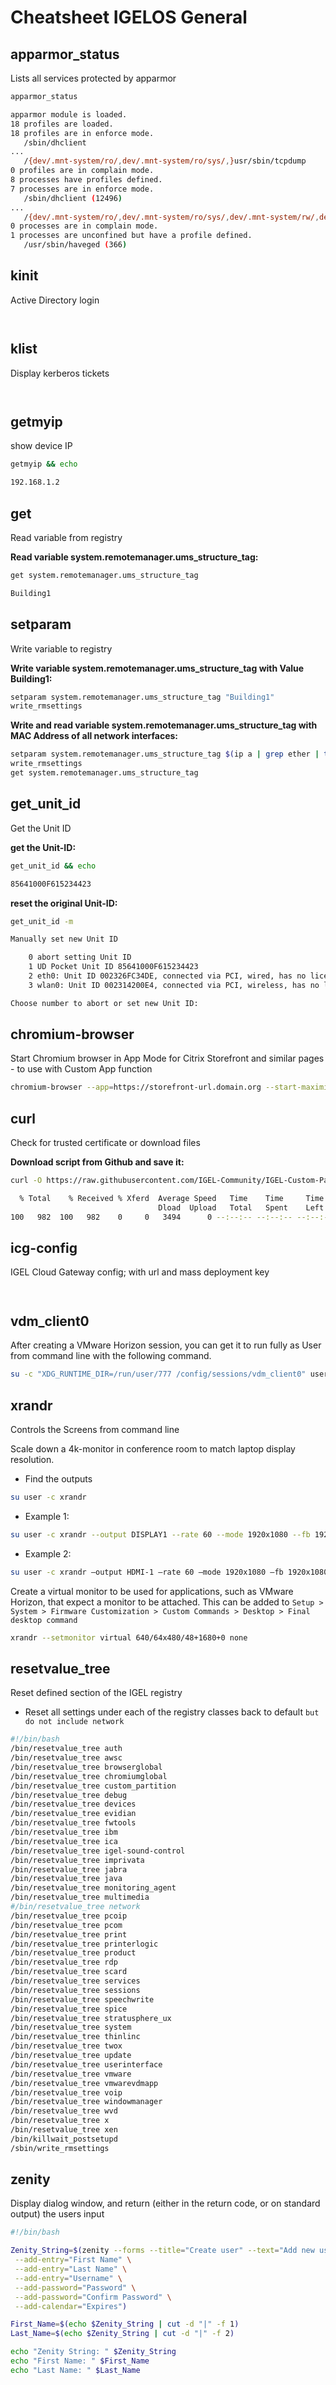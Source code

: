 # Cheatsheet IGELOS General

## apparmor_status

Lists all services protected by apparmor

```bash linenums="1"
apparmor_status
```

```bash linenums="1"
apparmor module is loaded.
18 profiles are loaded.
18 profiles are in enforce mode.
   /sbin/dhclient
...
   /{dev/.mnt-system/ro/,dev/.mnt-system/ro/sys/,}usr/sbin/tcpdump
0 profiles are in complain mode.
8 processes have profiles defined.
7 processes are in enforce mode.
   /sbin/dhclient (12496)
...
   /{dev/.mnt-system/ro/,dev/.mnt-system/ro/sys/,dev/.mnt-system/rw/,dev/.mnt-system/rw/sys/,}services/fbrw/firefox/{,*[^s][^h]} (14061)
0 processes are in complain mode.
1 processes are unconfined but have a profile defined.
   /usr/sbin/haveged (366)
```

## kinit

Active Directory login

```bash linenums="1"

```

```bash linenums="1"

```

## klist

Display kerberos tickets

```bash linenums="1"

```

```bash linenums="1"

```

## getmyip

show device IP

```bash linenums="1"
getmyip && echo
```

```bash linenums="1"
192.168.1.2
```

## get

Read variable from registry

**Read variable system.remotemanager.ums_structure_tag:**

```bash linenums="1"
get system.remotemanager.ums_structure_tag
```

```bash linenums="1"
Building1
```

## setparam

Write variable to registry

**Write variable system.remotemanager.ums_structure_tag with Value Building1:**

```bash linenums="1"
setparam system.remotemanager.ums_structure_tag "Building1"
write_rmsettings
```

**Write and read variable system.remotemanager.ums_structure_tag with MAC Address of all network interfaces:**

```bash linenums="1"
setparam system.remotemanager.ums_structure_tag $(ip a | grep ether | tr -s ' ' | cut -d " " -f 3 | paste -d " "  - -)
write_rmsettings
get system.remotemanager.ums_structure_tag
```


## get_unit_id

Get the Unit ID

**get the Unit-ID:**

```bash linenums="1"
get_unit_id && echo
```

```bash linenums="1"
85641000F615234423
```

**reset the original Unit-ID:**

```bash linenums="1"
get_unit_id -m
```

```bash linenums="1"
Manually set new Unit ID

    0 abort setting Unit ID
    1 UD Pocket Unit ID 85641000F615234423
    2 eth0: Unit ID 002326FC34DE, connected via PCI, wired, has no license
    3 wlan0: Unit ID 002314200E4, connected via PCI, wireless, has no license

Choose number to abort or set new Unit ID:
```

## chromium-browser

Start Chromium browser in App Mode for Citrix Storefront and similar pages - to use with Custom App function

```bash linenums="1"
chromium-browser --app=https://storefront-url.domain.org --start-maximized
```

## curl

Check for trusted certificate or download files

**Download script from Github and save it:**

```bash linenums="1"
curl -O https://raw.githubusercontent.com/IGEL-Community/IGEL-Custom-Partitions/master/CP_Source/Unified_Communications/Zoom/build/build-zoom-cp.sh
```

```bash linenums="1"
  % Total    % Received % Xferd  Average Speed   Time    Time     Time  Current
                                 Dload  Upload   Total   Spent    Left  Speed
100   982  100   982    0     0   3494      0 --:--:-- --:--:-- --:--:--  3494
```

## icg-config

IGEL Cloud Gateway config; with url and mass deployment key

```bash linenums="1"

```

```bash linenums="1"

```

## vdm_client0

After creating a VMware Horizon session, you can get it to run fully as User from command line with the following command.

```bash linenums="1"
su -c "XDG_RUNTIME_DIR=/run/user/777 /config/sessions/vdm_client0" user &
```

## xrandr

Controls the Screens from command line

Scale down a 4k-monitor in conference room to match laptop display resolution.

- Find the outputs

```bash linenums="1"
su user -c xrandr
```

- Example 1:

```bash linenums="1"
su user -c xrandr --output DISPLAY1 --rate 60 --mode 1920x1080 --fb 1920x1080 --panning 1920x1080* --output DISPLAY2 --mode 1920x1080 --same-as DISPLAY1
```

- Example 2:

```bash linenums="1"
su user -c xrandr —output HDMI-1 —rate 60 —mode 1920x1080 —fb 1920x1080 —panning 1920x1080* —output eDP-1 —mode 1920x1080 —same-as HDMI-1
```

Create a virtual monitor to be used for applications, such as VMware Horizon, that expect a monitor to be attached. This can be added to `Setup > System > Firmware Customization > Custom Commands > Desktop > Final desktop command`

```bash linenums="1"
xrandr --setmonitor virtual 640/64x480/48+1680+0 none
```

## resetvalue_tree

Reset defined section of the IGEL registry

- Reset all settings under each of the registry classes back to default `but do not include network`

```bash linenums="1"
#!/bin/bash
/bin/resetvalue_tree auth
/bin/resetvalue_tree awsc
/bin/resetvalue_tree browserglobal
/bin/resetvalue_tree chromiumglobal
/bin/resetvalue_tree custom_partition
/bin/resetvalue_tree debug
/bin/resetvalue_tree devices
/bin/resetvalue_tree evidian
/bin/resetvalue_tree fwtools
/bin/resetvalue_tree ibm
/bin/resetvalue_tree ica
/bin/resetvalue_tree igel-sound-control
/bin/resetvalue_tree imprivata
/bin/resetvalue_tree jabra
/bin/resetvalue_tree java
/bin/resetvalue_tree monitoring_agent
/bin/resetvalue_tree multimedia
#/bin/resetvalue_tree network
/bin/resetvalue_tree pcoip
/bin/resetvalue_tree pcom
/bin/resetvalue_tree print
/bin/resetvalue_tree printerlogic
/bin/resetvalue_tree product
/bin/resetvalue_tree rdp
/bin/resetvalue_tree scard
/bin/resetvalue_tree services
/bin/resetvalue_tree sessions
/bin/resetvalue_tree speechwrite
/bin/resetvalue_tree spice
/bin/resetvalue_tree stratusphere_ux
/bin/resetvalue_tree system
/bin/resetvalue_tree thinlinc
/bin/resetvalue_tree twox
/bin/resetvalue_tree update
/bin/resetvalue_tree userinterface
/bin/resetvalue_tree vmware
/bin/resetvalue_tree vmwarevdmapp
/bin/resetvalue_tree voip
/bin/resetvalue_tree windowmanager
/bin/resetvalue_tree wvd
/bin/resetvalue_tree x
/bin/resetvalue_tree xen
/bin/killwait_postsetupd
/sbin/write_rmsettings
```

## zenity

 Display dialog window, and return (either in the return code, or on standard output) the users input

 ```bash linenums="1"
 #!/bin/bash

Zenity_String=$(zenity --forms --title="Create user" --text="Add new user" \
  --add-entry="First Name" \
  --add-entry="Last Name" \
  --add-entry="Username" \
  --add-password="Password" \
  --add-password="Confirm Password" \
  --add-calendar="Expires")

First_Name=$(echo $Zenity_String | cut -d "|" -f 1)
Last_Name=$(echo $Zenity_String | cut -d "|" -f 2)

echo "Zenity String: " $Zenity_String
echo "First Name: " $First_Name
echo "Last Name: " $Last_Name
 ```